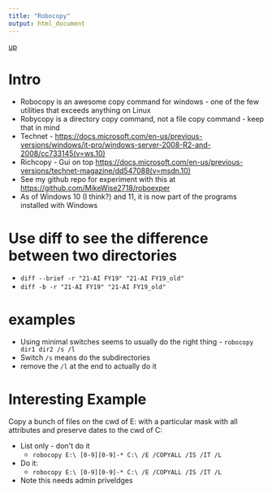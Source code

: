 ```yaml
---
title: "Robocopy"
output: html_document
---
```

[up](https://mikewise2718.github.io/markdowndocs/)

# Intro
- Robocopy is an awesome copy command for windows - one of the few utilities that exceeds anything on Linux
- Robycopy is a directory copy command, not a file copy command - keep that in mind
- Technet - <https://docs.microsoft.com/en-us/previous-versions/windows/it-pro/windows-server-2008-R2-and-2008/cc733145(v=ws.10)>
- Richcopy - Gui on top <https://docs.microsoft.com/en-us/previous-versions/technet-magazine/dd547088(v=msdn.10)>
- See my github repo for experiment with this at <https://github.com/MikeWise2718/roboexper>
- As of Windows 10 (I think?) and 11, it is now part of the programs installed with Windows

# Use  diff to see the difference between two directories
-  `diff --brief -r "21-AI FY19" "21-AI FY19_old"`
-  `diff -b -r "21-AI FY19" "21-AI FY19_old"`

# examples
- Using minimal switches seems to usually do the right thing - `robocopy dir1 dir2 /s /l`
- Switch `/s` means do the subdirectories
- remove the `/l` at the end to actually do it

# Interesting Example

Copy a bunch of files on the cwd of E: with a particular mask with all attributes and preserve dates to the cwd of C:

- List only - don't do it
   - `robocopy E:\ [0-9][0-9]-* C:\ /E /COPYALL /IS /IT /L`
- Do it:
   - `robocopy E:\ [0-9][0-9]-* C:\ /E /COPYALL /IS /IT /L`
- Note this needs admin priveldges 